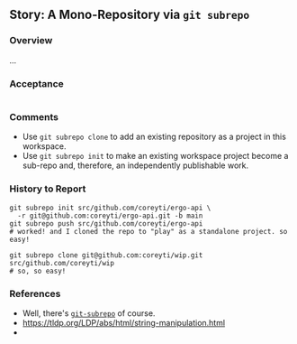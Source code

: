 ## Story: A Mono-Repository via `git subrepo`

### Overview

...

### Acceptance

```shell

```

### Comments

- Use `git subrepo clone` to add an existing repository as a project in this workspace.
- Use `git subrepo init` to make an existing workspace project become a sub-repo and, therefore, an independently publishable work.

### History to Report

```shell
git subrepo init src/github.com/coreyti/ergo-api \
  -r git@github.com:coreyti/ergo-api.git -b main
git subrepo push src/github.com/coreyti/ergo-api
# worked! and I cloned the repo to "play" as a standalone project. so easy!

git subrepo clone git@github.com:coreyti/wip.git src/github.com/coreyti/wip
# so, so easy!
```



### References

- Well, there's [`git-subrepo`](https://github.com/ingydotnet/git-subrepo) of course.
- https://tldp.org/LDP/abs/html/string-manipulation.html
- 

